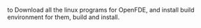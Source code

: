 to Download all the linux programs for OpenFDE, and install build environment for them, build and install.